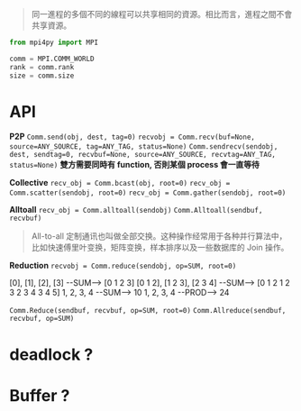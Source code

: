 > 同一進程的多個不同的線程可以共享相同的資源。相比而言，進程之間不會共享資源。

``` python
from mpi4py import MPI

comm = MPI.COMM_WORLD
rank = comm.rank
size = comm.size
```

API
===
**P2P**
`Comm.send(obj, dest, tag=0)`
`recvobj = Comm.recv(buf=None, source=ANY_SOURCE, tag=ANY_TAG, status=None)`
`Comm.sendrecv(sendobj, dest, sendtag=0, recvbuf=None,
               source=ANY_SOURCE, recvtag=ANY_TAG, status=None)`
**雙方需要同時有 function, 否則某個 process 會一直等待**
               
**Collective**
`recv_obj = Comm.bcast(obj, root=0)`
`recv_obj = Comm.scatter(sendobj, root=0)`
`recv_obj = Comm.gather(sendobj, root=0)`

**Alltoall**
`recv_obj = Comm.alltoall(sendobj)`
`Comm.Alltoall(sendbuf, recvbuf)`

> All-to-all 定制通讯也叫做全部交换。这种操作经常用于各种并行算法中，比如快速傅里叶变换，矩阵变换，样本排序以及一些数据库的 Join 操作。

**Reduction**
`recvobj = Comm.reduce(sendobj, op=SUM, root=0)`

[0], [1], [2], [3] --SUM--> [0 1 2 3]
[0 1 2], [1 2 3], [2 3 4] --SUM--> [0 1 2 1 2 3 2 3 4 3 4 5]
1, 2, 3, 4 --SUM--> 10
1, 2, 3, 4 --PROD--> 24

`Comm.Reduce(sendbuf, recvbuf, op=SUM, root=0)`
`Comm.Allreduce(sendbuf, recvbuf, op=SUM)`

deadlock ?
=========
Buffer ?
=======
